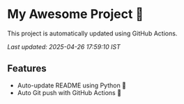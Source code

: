# My Awesome Project 🚀

This project is automatically updated using GitHub Actions.

_Last updated: 2025-04-26 17:59:10 IST_

## Features
- Auto-update README using Python 🐍
- Auto Git push with GitHub Actions 🤖
